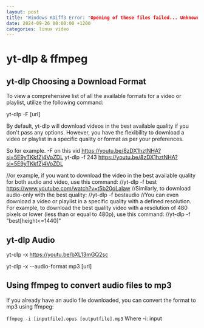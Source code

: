 ```yaml
---
layout: post
title: "Windows KDiff3 Error: "Opening of these files failed... Unknown error."
date: 2024-09-26 00:00:00 +1200
categories: linux video
---
```

# yt-dlp & ffmpeg

## yt-dlp Choosing a Download Format

To view a comprehensive list of all the available formats for a video or playlist, utilize the following command:

yt-dlp -F [url]

By default, yt-dlp will download videos in the best available quality if you don't pass any options. However, you have the flexibility to download a video or playlist in a specific quality or format as per your preferences.

So for example. -F on this vid https://youtu.be/8zDX1hztNHA?si=5E9yTKkfZj4VoZDL
yt-dlp -f 243 https://youtu.be/8zDX1hztNHA?si=5E9yTKkfZj4VoZDL 

//or example, if you want to download the video in the best available quality for both audio and video, use this command:
//yt-dlp -f best https://www.youtube.com/watch?v=t5b20oLaIaw
//Similarly, to download audio-only with the best quality:
//yt-dlp -f bestaudio <URL>
//You can even download a video or playlist in a specific quality with a defined resolution. For example, to download the best quality video with a resolution of 480 pixels or lower (less than or equal to 480p), use this command:
//yt-dlp -f "best[height<=1440]" <URL>

## yt-dlp Audio
yt-dlp -x https://youtu.be/bXL13mGQ2sc


yt-dlp -x --audio-format mp3 [url]

## Using ffmpeg to convert audio files to mp3

If you already have an audio file downloaded, you can convert the format to mp3 using ffmpeg:

`
ffmpeg -i [inputfile].opus [outputfile].mp3
`
Where
-i: input